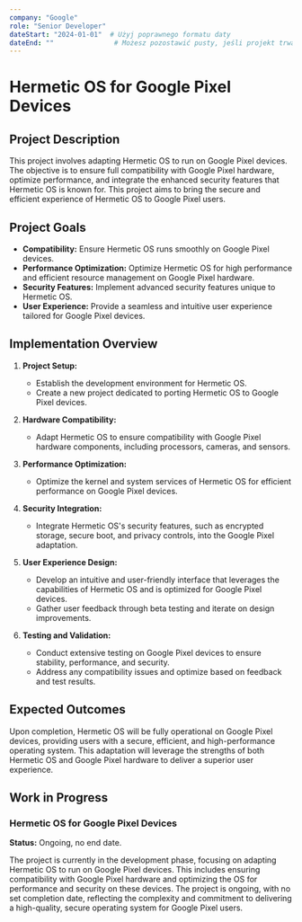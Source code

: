 ```yaml
---
company: "Google"
role: "Senior Developer"
dateStart: "2024-01-01"  # Użyj poprawnego formatu daty
dateEnd: ""               # Możesz pozostawić pusty, jeśli projekt trwa
---
```


# Hermetic OS for Google Pixel Devices

## Project Description

This project involves adapting Hermetic OS to run on Google Pixel devices. The objective is to ensure full compatibility with Google Pixel hardware, optimize performance, and integrate the enhanced security features that Hermetic OS is known for. This project aims to bring the secure and efficient experience of Hermetic OS to Google Pixel users.

## Project Goals

- **Compatibility:** Ensure Hermetic OS runs smoothly on Google Pixel devices.
- **Performance Optimization:** Optimize Hermetic OS for high performance and efficient resource management on Google Pixel hardware.
- **Security Features:** Implement advanced security features unique to Hermetic OS.
- **User Experience:** Provide a seamless and intuitive user experience tailored for Google Pixel devices.

## Implementation Overview

1. **Project Setup:**
   - Establish the development environment for Hermetic OS.
   - Create a new project dedicated to porting Hermetic OS to Google Pixel devices.

2. **Hardware Compatibility:**
   - Adapt Hermetic OS to ensure compatibility with Google Pixel hardware components, including processors, cameras, and sensors.

3. **Performance Optimization:**
   - Optimize the kernel and system services of Hermetic OS for efficient performance on Google Pixel devices.
   
4. **Security Integration:**
   - Integrate Hermetic OS's security features, such as encrypted storage, secure boot, and privacy controls, into the Google Pixel adaptation.

5. **User Experience Design:**
   - Develop an intuitive and user-friendly interface that leverages the capabilities of Hermetic OS and is optimized for Google Pixel devices.
   - Gather user feedback through beta testing and iterate on design improvements.

6. **Testing and Validation:**
   - Conduct extensive testing on Google Pixel devices to ensure stability, performance, and security.
   - Address any compatibility issues and optimize based on feedback and test results.

## Expected Outcomes

Upon completion, Hermetic OS will be fully operational on Google Pixel devices, providing users with a secure, efficient, and high-performance operating system. This adaptation will leverage the strengths of both Hermetic OS and Google Pixel hardware to deliver a superior user experience.

## Work in Progress

### Hermetic OS for Google Pixel Devices
**Status:** Ongoing, no end date.

The project is currently in the development phase, focusing on adapting Hermetic OS to run on Google Pixel devices. This includes ensuring compatibility with Google Pixel hardware and optimizing the OS for performance and security on these devices. The project is ongoing, with no set completion date, reflecting the complexity and commitment to delivering a high-quality, secure operating system for Google Pixel users.
